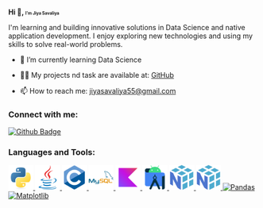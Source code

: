 <h1 align="left" style="font-size: 1em;">Hi 👋, <span style="font-size: 0.6em;">I'm Jiya Savaliya</span></h1>

I'm learning and building innovative solutions in Data Science and native application development. I enjoy exploring new technologies and using my skills to solve real-world problems.


- 🌱 I’m currently learning Data Science

- 👨‍💻 My projects nd task are available at: [GitHub](https://github.com/ProgrammingLanguage1111)

- 📫 How to reach me: jiyasavaliya55@gmail.com


### Connect with me:
<div id="badges">
  <a href="https://github.com/jiyasavaliya">
    <img src="https://img.shields.io/badge/Github-white?style=for-the-badge&logo=Github&logoColor=black" alt="Github Badge"/>
  </a>
</div>

### Languages and Tools:

<p align="left">
  <a href="https://www.python.org/" target="_blank" rel="noreferrer">
    <img src="https://raw.githubusercontent.com/devicons/devicon/master/icons/python/python-original.svg" alt="Python" width="50" height="50"/>
  </a>
  <a href="https://www.java.com/" target="_blank" rel="noreferrer">
    <img src="https://raw.githubusercontent.com/devicons/devicon/master/icons/java/java-original.svg" alt="Java" width="50" height="50"/>
  </a>
  <a href="https://www.cprogramming.com/" target="_blank" rel="noreferrer">
    <img src="https://raw.githubusercontent.com/devicons/devicon/master/icons/c/c-original.svg" alt="C Programming" width="50" height="50"/>
  </a>
  <a href="https://www.mysql.com/" target="_blank" rel="noreferrer">
    <img src="https://raw.githubusercontent.com/devicons/devicon/master/icons/mysql/mysql-original-wordmark.svg" alt="MySQL" width="50" height="50"/>
  </a>
  <a href="https://kotlinlang.org/" target="_blank" rel="noreferrer">
    <img src="https://raw.githubusercontent.com/devicons/devicon/master/icons/kotlin/kotlin-original.svg" alt="Kotlin" width="50" height="50"/>
  </a>
  <a href="https://developer.android.com/studio" target="_blank" rel="noreferrer">
    <img src="https://raw.githubusercontent.com/devicons/devicon/master/icons/androidstudio/androidstudio-original.svg" alt="Android Studio" width="50" height="50"/>
  </a>
  <a href="https://numpy.org/" target="_blank" rel="noreferrer">
    <img src="https://raw.githubusercontent.com/devicons/devicon/master/icons/numpy/numpy-original.svg" alt="NumPy" width="50" height="50"/>
  </a>
   <a href="https://www.microsoft.com/en-in/microsoft-365/excel" target="_blank" rel="noreferrer">
    <img src="https://raw.githubusercontent.com/devicons/devicon/master/icons/numpy/numpy-original.svg" alt="NumPy" width="50" height="50"/>
</a>
  <a href="https://pandas.pydata.org/" target="_blank" rel="noreferrer">
    <img src="https://pandas.pydata.org/static/img/pandas_white.svg" alt="Pandas" width="50" height="50"/>
  </a>
  <a href="https://matplotlib.org/" target="_blank" rel="noreferrer">
    <img src="https://matplotlib.org/_static/images/logo2.svg" alt="Matplotlib" width="50" height="50"/>
  </a>

  
</p>
